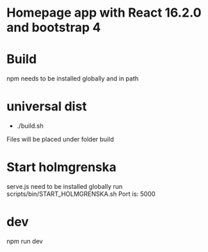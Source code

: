 Homepage app with React 16.2.0 and bootstrap 4
=
Build
== 
npm needs to be installed globally and in path

universal dist
===
- ./build.sh

Files will be placed under folder build

Start holmgrenska
===
serve.js need to be installed globally
run scripts/bin/START_HOLMGRENSKA.sh 
Port is: 5000 

dev
==
npm run dev